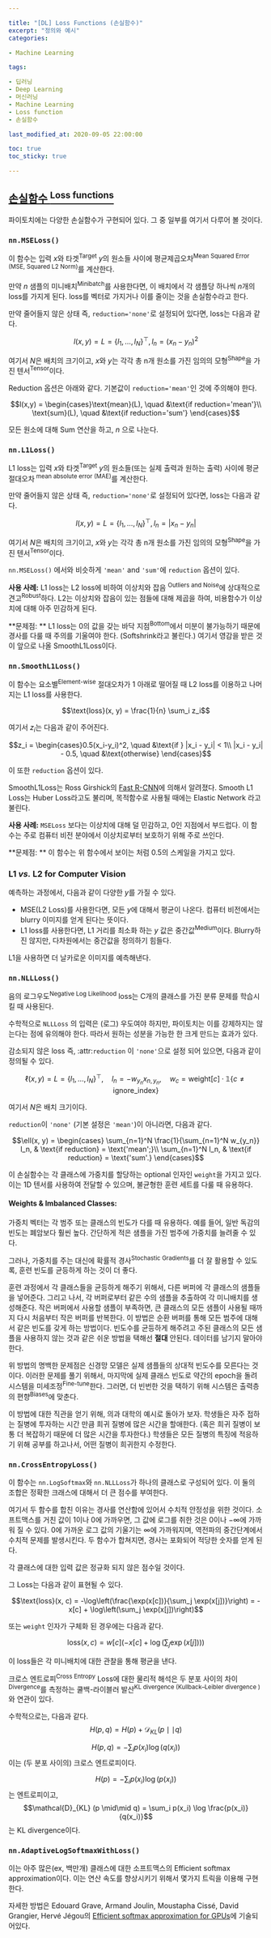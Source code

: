 ```yaml
---

title: "[DL] Loss Functions (손실함수)"
excerpt: "정의와 예시"
categories:

- Machine Learning

tags:

- 딥러닝
- Deep Learning
- 머신러닝
- Machine Learning
- Loss function
- 손실함수

last_modified_at: 2020-09-05 22:00:00

toc: true
toc_sticky: true

---
```



## [손실함수 <sup>Loss functions</sup>](https://www.youtube.com/watch?v=bj1fh3BvqSU&t=1990s)

<!--PyTorch also has a lot of loss functions implemented. Here we will go through some of them.-->
파이토치에는 다양한 손실함수가 구현되어 있다. 그 중 일부를 여기서 다루어 볼 것이다.

### `nn.MSELoss()`

<!--This function gives the mean squared error (squared L2 norm) between each element in the input $x$ and target $y$. It is also called L2 loss.-->
이 함수는 입력 $x$와 타겟<sup>Target</sup> $y$의 원소들 사이에 평균제곱오차<sup>Mean Squared Error (MSE, Squared L2 Norm)</sup>를 계산한다.
 
<!--If we are using a minibatch of $n$ samples, then there are $n$ losses, one for each sample in the batch. We can tell the loss function to keep that loss as a vector or to reduce it.-->
만약 $n$ 샘플의 미니배치<sup>Minibatch</sup>를 사용한다면, 이 배치에서 각 샘플당 하나씩 $n$개의 loss를 가지게 된다. loss를 벡터로 가지거나 이를 줄이는 것을 손실함수라고 한다.

<!--If unreduced (*i.e.* set `reduction='none'`), the loss is-->
만약 줄어들지 않은 상태 즉,  `reduction='none'`로 설정되어 있다면, loss는 다음과 같다.

$$l(x,y) = L = \{l_1, \dots, l_N\}^\top, l_n = (x_n - y_n)^2$$

<!--where $N$ is the batch size, $x$ and $y$ are tensors of arbitrary shapes with a total of n elements each.-->
여기서 $N$은 배치의 크기이고, $x$와 $y$는 각각 총 n개 원소를 가진 임의의 모형<sup>Shape</sup>을 가진 텐서<sup>Tensor</sup>이다.


<!--The reduction options are below (note that the default value is `reduction='mean'`).-->
Reduction 옵션은 아래와 같다. 기본값이 `reduction='mean'`인 것에 주의해야 한다.

$$l(x,y) = \begin{cases}\text{mean}(L), \quad &\text{if reduction='mean'}\\
\text{sum}(L), \quad &\text{if reduction='sum'}
\end{cases}$$

<!--The sum operation still operates over all the elements, and divides by $n$.

The division by $n$ can be avoided if one sets ``reduction = 'sum'``.-->

모든 원소에 대해 Sum 연산을 하고, $n$ 으로 나눈다.


### `nn.L1Loss()`

<!--This measures the mean absolute error (MAE) between each element in the input $x$ and target $y$ (or the actual output and desired output).

If unreduced (*i.e.* set `reduction='none'`), the loss is-->

L1 loss는 입력 $x$와 타겟<sup>Target</sup> $y$의 원소들(또는 실제 출력과 원하는 출력) 사이에 평균절대오차<sup> mean absolute error (MAE)</sup>를 계산한다.

만약 줄어들지 않은 상태 즉,  `reduction='none'`로 설정되어 있다면, loss는 다음과 같다.

$$l(x,y) = L = \{l_1, \dots, l_N\}^\top, l_n = \vert x_n - y_n\vert$$

<!--, where $N$ is the batch size, $x$ and $y$ are tensors of arbitrary shapes with a total of n elements each.-->
여기서 $N$은 배치의 크기이고, $x$와 $y$는 각각 총 n개 원소를 가진 임의의 모형<sup>Shape</sup>을 가진 텐서<sup>Tensor</sup>이다.

<!--It also has `reduction` option of `'mean'` and `'sum'` similar to what `nn.MSELoss()` have.-->

`nn.MSELoss()` 에서와 비슷하게 `'mean'` and `'sum'`에 `reduction` 옵션이 있다.

<!--**Use Case:** L1 loss is more robust against outliers and noise compared to L2 loss. In L2, the errors of those outlier/noisy points are squared, so the cost function gets very sensitive to outliers.

**Problem:** The L1 loss is not differentiable at the bottom (0). We need to be careful when handling its gradients (namely Softshrink). This motivates the following SmoothL1Loss.-->

**사용 사례:** L1 loss는 L2 loss에 비하여 이상치와 잡음 <sup>Outliers and Noise</sup>에 상대적으로 견고<sup>Robust</sup>하다. L2는 이상치와 잡음이 있는 점들에 대해 제곱을 하여, 비용함수가 이상치에 대해 아주 민감하게 된다.

**문제점: ** L1 loss는 0의 값을 갖는 바닥 지점<sup>Bottom</sup>에서 미분이 불가능하기 때문에 경사를 다룰 때 주의를 기울여야 한다. (Softshrink라고 불린다.) 여기서 영감을 받은 것이 앞으로 나올 SmoothL1Loss이다.


### `nn.SmoothL1Loss()`

<!--This function uses L2 loss if the absolute element-wise error falls below 1 and L1 loss otherwise.-->
이 함수는 요소별<sup>Element-wise</sup> 절대오차가 1 아래로 떨어질 때 L2 loss를 이용하고 나머지는 L1 loss를 사용한다.

$$\text{loss}(x, y) = \frac{1}{n} \sum_i z_i$$
<!--, where $z_i$ is given by-->
여기서 $z_i$는 다음과 같이 주어진다.

$$z_i = \begin{cases}0.5(x_i-y_i)^2, \quad &\text{if } |x_i - y_i| < 1\\
|x_i - y_i| - 0.5, \quad &\text{otherwise}
\end{cases}$$

<!--It also has `reduction` options.

This is advertised by Ross Girshick ([Fast R-CNN](https://arxiv.org/abs/1504.08083)). The Smooth L1 Loss is also known as the Huber Loss or  the Elastic Network when used as an objective function,.-->
이 또한 `reduction` 옵션이 있다.

SmoothL1Loss는 Ross Girshick의 [Fast R-CNN](https://arxiv.org/abs/1504.08083)에 의해서 알려졌다. Smooth L1 Loss는 Huber Loss라고도 불리며, 목적함수로 사용될 때에는 Elastic Network 라고 불린다.

<!--**Use Case:** It is less sensitive to outliers than the `MSELoss` and is smooth at the bottom. This function is often used in computer vision for protecting against outliers.

**Problem:** This function has a scale ($0.5$ in the function above).-->

**사용 사례:** `MSELoss` 보다는 이상치에 대해 덜 민감하고, 0인 지점에서 부드럽다. 이 함수는 주로 컴퓨터 비전 분야에서 이상치로부터 보호하기 위해 주로 쓰인다.

**문제점: ** 이 함수는 위 함수에서 보이는 처럼 $0.5$의 스케일을 가지고 있다.


### L1 *vs.* L2 for Computer Vision

<!--In making predictions when we have a lot of different $y$'s: -->
예측하는 과정에서, 다음과 같이 다양한 $y$를 가질 수 있다.
<!--* If we use MSE (L2 Loss), it results in an average of all $y$, which in CV it means we will have a blurry image.
* If we use L1 loss, the value $y$ that minimize the L1 distance is the medium, which is not blurry, but note that medium is difficult to define in multiple dimensions.-->
* MSE(L2 Loss)를 사용한다면, 모든 $y$에 대해서 평균이 나온다. 컴퓨터 비전에서는 blurry 이미지를 얻게 된다는 뜻이다.
* L1 loss를 사용한다면, L1 거리를 최소화 하는 $y$ 값은 중간값<sup>Medium</sup>이다. Blurry하진 않지만, 다차원에서는 중간값을 정의하기 힘들다.

<!--Using L1 results in sharper image for prediction.-->
L1을 사용하면 더 날카로운 이미지를 예측해낸다.


### `nn.NLLLoss()`

<!--It is the negative log likelihood loss used when training a classification problem with C classes.-->
음의 로그우도<sup>Negative Log Likelihood</sup> loss는 C개의 클래스를 가진 분류 문제를 학습시킬 때 사용된다.

<!--Note that, mathematically, the input of `NLLLoss` should be (log) likelihoods, but PyTorch doesn't enforce that. So the effect is to make the desired component as large as possible.-->
수학적으로 `NLLLoss` 의 입력은 (로그) 우도여야 하지만, 파이토치는 이를 강제하지는 않는다는 점에 유의해야 한다. 따라서 원하는 성분을 가능한 한 크게 만드는 효과가 있다.

<!--The unreduced (*i.e.* with :attr:`reduction` set to ``'none'``) loss can be described as:-->
감소되지 않은 loss 즉, :attr:`reduction` 이 ``'none'``으로 설정 되어 있으면, 다음과 같이 정의될 수 있다.

$$\ell(x, y) = L = \{l_1,\dots,l_N\}^\top, \quad
        l_n = - w_{y_n} x_{n,y_n}, \quad
        w_{c} = \text{weight}[c] \cdot \mathbb{1}\{c \not= \text{ignore\_index}\}$$
        
<!--,where $N$ is the batch size.-->
여기서 $N$은 배치 크기이다.

<!--If `reduction` is not ``'none'`` (default ``'mean'``), then-->
`reduction`이 ``'none'`` (기본 설정은 ``'mean'``)이 아니라면, 다음과 같다.

$$\ell(x, y) = \begin{cases}
            \sum_{n=1}^N \frac{1}{\sum_{n=1}^N w_{y_n}} l_n, &
            \text{if reduction} = \text{'mean';}\\
            \sum_{n=1}^N l_n,  &
            \text{if reduction} = \text{'sum'.}
        \end{cases}$$

<!--This loss function has an optional argument `weight` that can be passed in using a 1D Tensor assigning weight to each of the classes. This is useful when dealing with imbalanced training set.-->
이 손실함수는 각 클래스에 가중치를 할당하는 optional 인자인 `weight`을 가지고 있다. 이는 1D 텐서를 사용하여 전달할 수 있으며, 불균형한 훈련 세트를 다룰 때 유용하다. 


#### Weights & Imbalanced Classes:

<!--Weight vector is useful if the frequency is different for each category/class. For example, the frequency of the common flu is much higher than the lung cancer. We can simply increase the weight for categories that has small number of samples.-->
가중치 벡터는 각 범주 또는 클래스의 빈도가 다를 때 유용하다. 예를 들어, 일반 독감의 빈도는 폐암보다 훨씬 높다. 간단하게 적은 샘플을 가진 범주에 가중치를 늘려줄 수 있다.

<!--However, instead of setting the weight, it's better to equalize the frequency in training so that we can exploits stochastic gradients better.-->
그러나, 가중치를 주는 대신에 확률적 경사<sup>Stochastic Gradients</sup>를 더 잘 활용할 수 있도록, 훈련 빈도를 균등하게 하는 것이 더 좋다. 

<!--To equalize the classes in training, we put samples of each class in a different buffer. Then generate each minibatch by picking the same number samples from each buffer. When the smaller buffer runs out of samples to use, we iterate through the smaller buffer from the beginning again until every sample of the larger class is used. This way gives us equal frequency for all categories by going through those circular buffers. We should never go the easy way to equalize frequency by **not** using all samples in the majority class. Don't leave data on the floor!-->
훈련 과정에서 각 클래스들을 균등하게 해주기 위해서, 다른 버퍼에 각 클래스의 샘플들을 넣어준다. 그리고 나서, 각 버퍼로부터 같은 수의 샘플을 추출하여 각 미니배치를 생성해준다. 작은 버퍼에서 사용할 샘플이 부족하면, 큰 클래스의 모든 샘플이 사용될 때까지 다시 처음부터 작은 버퍼를 반복한다. 이 방법은 순환 버퍼를 통해 모든 범주에 대해서 같은 빈도를 갖게 하는 방법이다. 빈도수를 균등하게 해주려고 주된 클래스의 모든 샘플을 사용하지 않는 것과 같은 쉬운 방법을 택해선 **절대** 안된다. 데이터를 남기지 말아야 한다.

<!--An obvious problem of the above method is that our NN model wouldn't know the relative frequency of the actual samples. To solve that, we fine-tune the system by running a few epochs at the end with the actual class frequency, so that the system adapts to the biases at the output layer to favour things that are more frequent.-->
위 방법의 명백한 문제점은 신경망 모델은 실제 샘플들의 상대적 빈도수를 모른다는 것이다. 이러한 문제를 풀기 위해서, 마지막에 실제 클래스 빈도로 약간의 epoch을 돌려 시스템을 미세조정<sup>Fine-tune</sup>한다. 그러면, 더 빈번한 것을 택하기 위해 시스템은 출력층의 편향<sup>Biases</sup>에 맞춘다. 

<!--To get an intuition of this scheme, let's go back to the medical school example: students spend just as much time on rare disease as they do on frequent diseases (or maybe even more time, since the rare diseases are often the more complex ones). They learn to adapt to the features of all of them, then correct it to know which are rare.-->
이 방법에 대한 직관을 얻기 위해, 의과 대학의 예시로 돌아가 보자. 학생들은 자주 접하는 질병에 투자하는 시간 만큼 희귀 질병에  많은 시간을 할애한다. (혹은 희귀 질병이 보통 더 복잡하기 때문에 더 많은 시간을 투자한다.) 학생들은 모든 질병의 특징에 적응하기 위해 공부를 하고나서, 어떤 질병이 희귀한지 수정한다.

### `nn.CrossEntropyLoss()`

<!--This function combines `nn.LogSoftmax` and `nn.NLLLoss` in one single class. The combination of the two makes the score of the correct class as large as possible.-->
이 함수는 `nn.LogSoftmax`와  `nn.NLLLoss`가 하나의 클래스로 구성되어 있다. 이 둘의 조합은 정확한 크래스에 대해서 더 큰 점수를 부여한다.

<!--The reason why the two functions are merged here is for numerical stability of gradient computation. When the value after softmax is close to 1 or 0, the log of that can get close to 0 or $-\infty$. Slope of log close to 0 is close to $\infty$, causing the intermediate step in backpropagation to have numerical issues. When the two functions are combined, the gradients is saturated so we get a reasonable number at the end.-->
여기서 두 함수를 합친 이유는 경사를 연산함에 있어서 수치적 안정성을 위한 것이다. 소프트맥스를 거친 값이 1이나 0에 가까우면, 그 값에 로그를 취한 것은 0이나 $-\infty$에 가까워 질 수 있다. 0에 가까운 로그 값의 기울기는 $\infty$에 가까워지며, 역전파의 중간단계에서 수치적 문제를 발생시킨다. 두 함수가 합쳐지면, 경사는 포화되어 적당한 숫자를 얻게 된다.

<!--The input is expected to be unnormalised score for each class.

The loss can be described as:-->
각 클래스에 대한 입력 값은 정규화 되지 않은 점수일 것이다.

그 Loss는 다음과 같이 표현될 수 있다.

$$\text{loss}(x, c) = -\log\left(\frac{\exp(x[c])}{\sum_j \exp(x[j])}\right)
= -x[c] + \log\left(\sum_j \exp(x[j])\right)$$

<!--or in the case of the `weight` argument being specified:-->
또는 `weight` 인자가 구체화 된 경우에는 다음과 같다.

$$\text{loss}(x, c) = w[c] \left(-x[c] + \log\left(\sum_j\exp(x[j])\right)\right)$$

<!--The losses are averaged across observations for each minibatch.-->
이 loss들은 각 미니배치에 대한 관찰을 통해 평균을 낸다.

<!--A physical interpretation of the Cross Entropy Loss is related to the Kullback–Leibler divergence (KL divergence), where we are measuring the divergence between two distributions. Here, the (quasi) distributions are represented by the x vector (predictions) and the target distribution (a one-hot vector with 0 on the wrong classes and 1 on the right class).

Mathematically,-->
크로스 엔트로피<sup>Cross Entropy</sup> Loss에 대한 물리적 해석은 두 분포 사이의 차이<sup>Divergence</sup>를 측정하는 쿨백-라이블러 발산<sup>KL divergence (Kullback–Leibler divergence )</sup>와 연관이 있다.

수학적으로는, 다음과 같다.
$$H(p,q) = H(p) + \mathcal{D}_{KL} (p \mid\mid q)$$

$$H(p,q) = - \sum_i p(x_i) \log (q(x_i))$$
이는 (두 분포 사이의) 크로스 엔트로피이다.

$$H(p) = - \sum_i p(x_i) \log (p(x_i))$$ 는 엔트로피이고, $$\mathcal{D}_{KL} (p \mid\mid q) = \sum_i p(x_i) \log \frac{p(x_i)}{q(x_i)}$$는 KL divergence이다.

### `nn.AdaptiveLogSoftmaxWithLoss()`

<!--This is an efficient softmax approximation of softmax for large number of classes (for example, millions of classes). It implements tricks to improve the speed of the computation.-->
이는 아주 많은(ex, 백만개) 클래스에 대한 소프트맥스의 Efficient softmax approximation이다. 이는 연산 속도를 향상시키기 위해서 몇가지 트릭을 이용해 구현한다.

<!--Details of the method is described in [Efficient softmax approximation for GPUs](https://arxiv.org/abs/1609.04309) by Edouard Grave, Armand Joulin, Moustapha Cissé, David Grangier, Hervé Jégou.-->
자세한 방법은 Edouard Grave, Armand Joulin, Moustapha Cissé, David Grangier, Hervé Jégou의 [Efficient softmax approximation for GPUs](https://arxiv.org/abs/1609.04309)에 기술되어있다.
